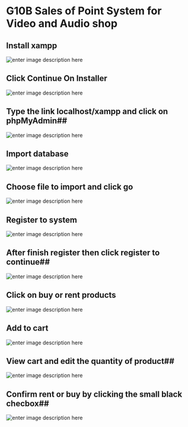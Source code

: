 G10B Sales of Point System for Video and Audio shop
=======

## Install xampp ##
![enter image description here](https://lh3.googleusercontent.com/zD8RQhn_yNvu9cQx1oQvCcaaSx7DgBfx6H_IDPFVRnOnX3kQd1YlqwQNo1btaUEl2Ns=s0 "installer.JPG")
## Click Continue On Installer ##
![enter image description here](https://lh3.googleusercontent.com/m8Zal9YlwzJcbOO3zOZufo4l97NhqLEpu-G7hSV3rn3SGVmuuNuexbpuDnAtga1KF_E=s0 "installer2.JPG")
## Type the link localhost/xampp and click on phpMyAdmin##
![enter image description here](https://lh3.googleusercontent.com/-eAzrGn0-FAE/VrzgSC1iczI/AAAAAAAAAD4/ZqbqAHNXCVQ/s0/phpmyadmin.JPG "phpmyadmin.JPG")
## Import database ##
![enter image description here](https://lh3.googleusercontent.com/E7iCJM9MKgKAI7Fpua_sB4-EwA7Pu_zTWidsV2i7fc33m6fwMiJId5tYwnRH3vXGp_g=s0 "import.JPG")
## Choose file to import and click go ##
![enter image description here](https://lh3.googleusercontent.com/K2vMJAfzN97tQ-a0p9VSdefXZiVpES8G-WxgNH8SJMuBUXWwCtqmx5Wxfe1ulb-xzbw=s0 "import2.JPG")
## Register to system ##
![enter image description here](https://lh3.googleusercontent.com/VKUXFV-Q14uH3wyJeFWmwmQGG4VnIO5Kdh-gdKekMWl_i1a4lP6L9pn_L9qiSYi7jgk=s0 "register.JPG")
## After finish register then click register to continue##
![enter image description here](https://lh3.googleusercontent.com/eoRLUwINDaW5ORGlH0xhIPPM6uf4zN3zBA9KuPe-2ZJ2U4CBi9m5_w_aMweFzT35KC4=s0 "clickregister.JPG")
## Click on buy or rent products ##
![enter image description here](https://lh3.googleusercontent.com/JzoJcpfHP-LEdgsM4HLgHEvW996Y7tyY_IjwyfMvB_-1EOVbfMSqo1M5qkrjmP2nFzY=s0 "products.JPG")
## Add to cart ##
![enter image description here](https://lh3.googleusercontent.com/pyu8uiy966OcYAmijZqftnivIQa-mfc7wOANjskZLXkkdaHcDW001Fp6W9Rz5CUX_P4=s0 "addtocart.JPG")
## View cart and edit the quantity of product##
![enter image description here](https://lh3.googleusercontent.com/R896HZ0Xlo5nBn081PkEw4T0RYUDSHTtNqwL_6bkmGnZDzIttygEH8-XTxj6tqtHtlg=s0 "viewcart.JPG")
## Confirm rent or buy by clicking the small black checbox##
![enter image description here](https://lh3.googleusercontent.com/eVfmN5vF9aFaAD2YiI7OcCUWO_aBcfpt8Xey-rWP37-OIU5v2HRlE6V3-t6yE0hKY1s=s0 "rent_or_buy.jpg")
